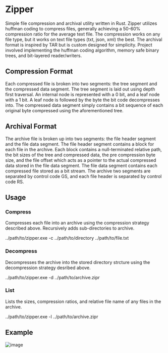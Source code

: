 # Zipper
Simple file compression and archival utility written in Rust. Zipper utilizes huffman coding to compress files, generally achieving a 50-60% compression ratio for the average text file. The compression works on any file type, but it works on text file types (txt, json, xml) the best. The archival format is inspired by TAR but is custom designed for simplicity. Project involved implementing the huffman coding algorithm, memory safe binary trees, and bit-layered reader/writers.

## Compression Format
Each compressed file is broken into two segments: the tree segment and the compressed data segment. The tree segment is laid out using depth first traversal. An internal node is represented with a 0 bit, and a leaf node with a 1 bit. A leaf node is followed by the byte the bit code decompresses into. The compressed data segment simply contains a bit sequence of each original byte compressed using the aforementioned tree.

## Archival Format
The archive file is broken up into two segments: the file header segment and the file data segment. The file header segment contains a block for each file in the archive. Each block contains a null-terminated relative path, the bit sizes of the tree and compressed data, the pre compression byte size, and the file offset which acts as a pointer to the actual compressed data stored in the file data segment. The file data segment contains each compressed file stored as a bit stream. The archive two segments are separated by control code GS, and each file header is separated by control code RS.

## Usage

### Compress
Compresses each file into an archive using the compression strategy described above. Recursively adds sub-directories to archive.

../path/to/zipper.exe -c ../path/to/directory ../path/to/file.txt

### Decompress
Decompresses the archive into the stored directory strcture using the decompression strategy desribed above.

../path/to/zipper.exe -d ../path/to/archive.zipr

### List
Lists the sizes, compression ratios, and relative file name of any files in the archive. 

../path/to/zipper.exe -l ../path/to/archive.zipr

## Example
![image](https://user-images.githubusercontent.com/58538077/214616768-4b2ac0e1-bf75-4ad4-bfa6-7690a34d93a8.png)



